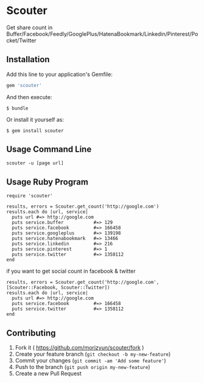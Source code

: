 # Scouter

Get share count in Buffer/Facebook/Feedly/GooglePlus/HatenaBookmark/Linkedin/Pinterest/Pocket/Twitter

## Installation

Add this line to your application's Gemfile:

```ruby
gem 'scouter'
```

And then execute:

    $ bundle

Or install it yourself as:

    $ gem install scouter

## Usage Command Line

	scouter -u [page url]

## Usage Ruby Program

	require 'scouter'

	results, errors = Scouter.get_count('http://google.com')
	results.each do |url, service|
	  puts url #=> http://google.com
	  puts service.buffer           #=> 129
	  puts service.facebook         #=> 166458
	  puts service.googleplus       #=> 139198
	  puts service.hatenabookmark   #=> 13466
	  puts service.linkedin         #=> 216
      puts service.pinterest        #=> 1
      puts service.twitter          #=> 1358112
	end
	
if you want to get social count in facebook & twitter

	results, errors = Scouter.get_count('http://google.com', [Scouter::Facebook, Scouter::Twitter])
	results.each do |url, service|
	  puts url #=> http://google.com
	  puts service.facebook         #=> 166458
      puts service.twitter          #=> 1358112
	end

## Contributing

1. Fork it ( https://github.com/morizyun/scouter/fork )
2. Create your feature branch (`git checkout -b my-new-feature`)
3. Commit your changes (`git commit -am 'Add some feature'`)
4. Push to the branch (`git push origin my-new-feature`)
5. Create a new Pull Request
